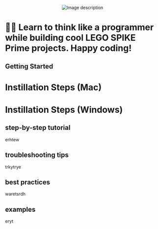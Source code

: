 <p align="center">
  <img src="![LEGO_SPIKE_Prime (2)](https://github.com/tconey01/legospikeprime-repo/assets/119706185/3d6a19a7-9e86-44eb-83ea-3f7255d1a52d)" alt="Image description" />
</p>



# 🤖🐍 Learn to think like a programmer while building cool LEGO SPIKE Prime projects. Happy coding!

## Getting Started
# Instillation Steps (Mac)
# Instillation Steps (Windows)

## step-by-step tutorial
erhtew

## troubleshooting tips
trkytrye

## best practices
waretsrdh

## examples
eryt


